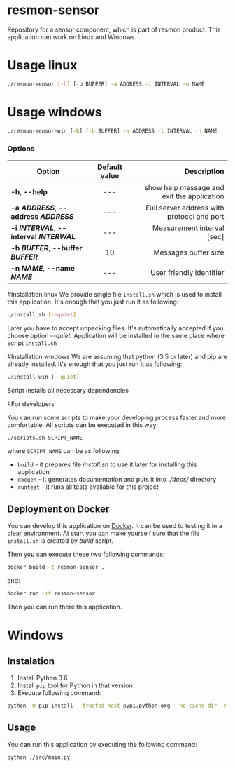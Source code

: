 # resmon-sensor
Repository for a sensor component, which is part of resmon product. This application can work on Linux and Windows.

# Usage linux

```bash
./resmon-sensor [-h] [-b BUFFER] -a ADDRESS -i INTERVAL -n NAME
```

# Usage windows

```cmd
./resmon-sensor-win [-h] [-b BUFFER] -a ADDRESS -i INTERVAL -n NAME
```

### Options
| Option                                       | Default value | Description                                       |
| ---------------------------------------------|:-------------:| -------------------------------------------------:|
| **-h**, **--help**                           | ---           | show help message and exit the application        |
| **-a _ADDRESS_**, **--address _ADDRESS_**    | ---           | Full server address with protocol and port        |
| **-i _INTERVAL_**, **--interval _INTERWAL_** | ---           | Measurement interval [sec]                        |
| **-b _BUFFER_**, **--buffer _BUFFER_**       | 10            | Messages buffer size                              |
| **-n _NAME_**, **--name _NAME_**             | ---           | User friendly identifier                          |

#Installation linux
We provide single file `install.sh` which is used to install this application. It's enough that you just run it as following:
```bash
./install.sh [--quiet]
```
Later you have to accept unpacking files. It's automatically accepted if you choose option _--quiet_.
Application will be installed in the same place where script `install.sh`

#Installation windows
We are assuming that python (3.5 or later) and pip are already installed. It's enough that you just run it as following:
```cmd
./install-win [--quiet]
```
Script installs all necessary dependencies
 
#For developers

You can run some scripts to make your developing process faster and more comfortable.
All scripts can be executed in this way:
```bash
./scripts.sh SCRIPT_NAME
```
where `SCRIPT_NAME` can be as following:
* `build` - it prepares file _install.sh_ to use it later for installing this application
* `docgen` - it generates documentation and puts it into _./docs/_ directory
* `runtest` - it runs all tests available for this project

## Deployment on Docker
You can develop this application on [Docker](https://docs.docker.com). It can be used to testing it in a clear environment. 
At start you can make yourself sure that the file `install.sh` is created by _build_ script.

Then you can execute these two following commands:
```bash
docker build -t resmon-sensor .
```
and:
```bash
docker run -it resmon-sensor
```
Then you can run there this application.

# Windows

## Instalation
1. Install Python 3.6
2. Install `pip` tool for Python in that version
3. Execute following command:
```bash
python -m pip install --trusted-host pypi.python.org --no-cache-dir -r requirements --user
```

## Usage
You can run this application by executing the following command:
```bash
python ./src/main.py
```
